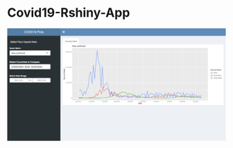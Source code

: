 # Covid19-Rshiny-App

![Screen shot image](https://github.com/DanielYLim/Covid19-Rshiny-App/blob/main/COVID19%20Plots.png)
